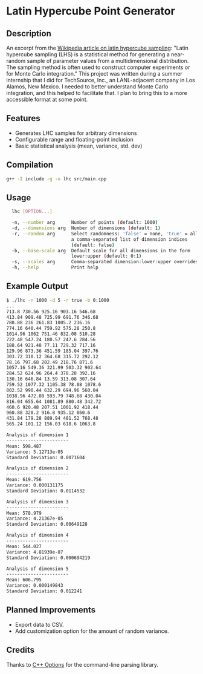 # Latin Hypercube Point Generator

## Description

An excerpt from the [Wikipedia article on latin hypercube sampling](https://en.wikipedia.org/wiki/Latin_hypercube_sampling#cite_note-C3M-1): "Latin hypercube sampling (LHS) is a statistical method for generating a near-random sample of parameter values from a multidimensional distribution. The sampling method is often used to construct computer experiments or for Monte Carlo integration." This project was written during a summer internship that I did for TechSource, Inc., an LANL-adjacent company in Los Alamos, New Mexico. I needed to better understand Monte Carlo integration, and this helped to facilitate that. I plan to bring this to a more accessible format at some point.

## Features

-   Generates LHC samples for arbitrary dimensions
-   Configurable range and floating-point inclusion
-   Basic statistical analysis (mean, variance, std. dev)

## Compilation

```bash
g++ -I include -g -o lhc src/main.cpp
```

## Usage

```bash
  lhc [OPTION...]

  -n, --number arg      Number of points (default: 1000)
  -d, --dimensions arg  Number of dimensions (default: 1)
  -r, --random arg      Select randomness: 'false' = none, 'true' = all, or
                        a comma-separated list of dimension indices
                        (default: false)
  -b, --base-scale arg  Default scale for all dimensions in the form
                        lower:upper (default: 0:1)
  -s, --scales arg      Comma-separated dimension:lower:upper overrides
  -h, --help            Print help
```

## Example Output

```bash
$ ./lhc -n 1000 -d 5 -r true -b 0:1000
...
713.8 730.56 925.16 903.16 546.68
413.84 909.48 725.99 691.76 346.68
780.88 236 261.83 1005.2 236.16
774.16 640.44 759.92 575.28 250.8
1014.96 1062 751.46 832.08 510.28
722.48 547.24 180.57 247.6 284.56
188.64 921.48 77.11 729.32 717.16
129.96 873.36 451.59 185.04 397.76
303.72 310.12 364.68 315.72 292.12
78.16 797.68 202.49 218.76 871.6
1057.16 549.36 321.99 503.32 902.64
284.52 624.96 264.4 378.28 392.16
130.16 646.84 13.59 313.08 307.64
759.52 1077.32 1105.38 78.08 1078.6
802.52 990.44 632.29 694.96 560.04
1038.96 472.08 593.79 748.68 430.04
816.04 655.64 1081.89 880.48 342.72
460.6 920.48 207.51 1001.92 418.44
960.88 320.2 916.8 935.12 860.6
431.84 179.28 889.94 481.52 768.48
565.24 101.12 156.03 618.6 1063.8

Analysis of dimension 1
-----------------------
Mean: 598.487
Variance: 5.12713e-05
Standard Deviation: 0.0071604

Analysis of dimension 2
-----------------------
Mean: 619.756
Variance: 0.000131175
Standard Deviation: 0.0114532

Analysis of dimension 3
-----------------------
Mean: 578.979
Variance: 4.21367e-05
Standard Deviation: 0.00649128

Analysis of dimension 4
-----------------------
Mean: 544.027
Variance: 4.81939e-07
Standard Deviation: 0.000694219

Analysis of dimension 5
-----------------------
Mean: 606.795
Variance: 0.000149843
Standard Deviation: 0.012241
```

## Planned Improvements

-   Export data to CSV.
-   Add customization option for the amount of random variance.

## Credits

Thanks to [C++ Options](https://github.com/jarro2783/cxxopts) for the command-line parsing library.
